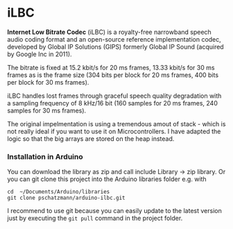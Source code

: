# iLBC

__Internet Low Bitrate Codec__ (iLBC) is a royalty-free narrowband speech audio coding format and an open-source reference implementation codec, developed by Global IP Solutions (GIPS) formerly Global IP Sound (acquired by Google Inc in 2011).

The bitrate is fixed at 15.2 kbit/s for 20 ms frames, 13.33 kbit/s for 30 ms frames as is the frame size (304 bits per block for 20 ms frames, 400 bits per block for 30 ms frames).

iLBC handles lost frames through graceful speech quality degradation with a sampling frequency of 8 kHz/16 bit (160 samples for 20 ms frames, 240 samples for 30 ms frames).

The original impelmentation is using a tremendous amout of stack - which is not really ideal if you want to use it on Microcontrollers. I have adapted the logic so that the big arrays are stored on the heap instead.

### Installation in Arduino

You can download the library as zip and call include Library -> zip library. Or you can git clone this project into the Arduino libraries folder e.g. with

```
cd  ~/Documents/Arduino/libraries
git clone pschatzmann/arduino-ilbc.git
```

I recommend to use git because you can easily update to the latest version just by executing the ```git pull``` command in the project folder.